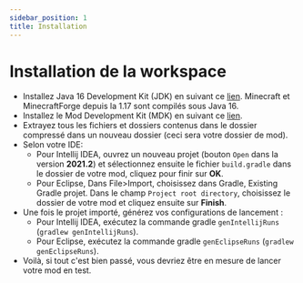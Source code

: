 ```yaml
---
sidebar_position: 1
title: Installation
---
```


# Installation de la workspace

- Installez Java 16 Development Kit (JDK) en suivant ce [lien](https://adoptopenjdk.net/?variant=openjdk8&jvmVariant=hotspot). Minecraft et MinecraftForge depuis la 1.17 sont compilés sous Java 16.
- Installez le Mod Development Kit (MDK) en suivant ce [lien](https://files.minecraftforge.net/).
- Extrayez tous les fichiers et dossiers contenus dans le dossier compressé dans un nouveau dossier (ceci sera votre dossier de mod).
- Selon votre IDE:
  - Pour Intellij IDEA, ouvrez un nouveau projet (bouton `Open` dans la version **2021.2**) et sélectionnez ensuite le fichier `build.gradle` dans le dossier de votre mod, cliquez pour finir sur **OK**.
  - Pour Eclipse, Dans File>Import, choisissez dans Gradle, Existing Gradle projet. Dans le champ `Project root directory`, choisissez le dossier de votre mod et cliquez ensuite sur **Finish**.
- Une fois le projet importé, générez vos configurations de lancement :
  - Pour Intellij IDEA, exécutez la commande gradle `genIntellijRuns` (`gradlew genIntellijRuns`).
  - Pour Eclipse, exécutez la commande gradle `genEclipseRuns` (`gradlew genEclipseRuns`).
- Voilà, si tout c'est bien passé, vous devriez être en mesure de lancer votre mod en test.
